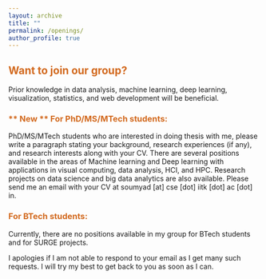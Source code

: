 ```yaml
---
layout: archive
title: ""
permalink: /openings/
author_profile: true
---
```


<h2> <span style="color:Chocolate">Want to join our group? </span></h2>

<!-- <h3> <span style="color:Chocolate"> For all prospective students: </span></h3> -->

<p>Prior knowledge in data analysis, machine learning, deep learning, visualization, statistics, and web development will be beneficial.


<h3> <span style="color:Chocolate"> ** New ** For PhD/MS/MTech students: </span></h3>

<p>
PhD/MS/MTech students who are interested in doing thesis with me, please write a paragraph stating your background, research experiences (if any), and research interests along with your CV. There are several positions available in the areas of Machine learning and Deep learning with applications in visual computing, data analysis, HCI, and HPC. Research projects on data science and big data analytics are also available. Please send me an email with your CV at soumyad [at] cse [dot] iitk [dot] ac [dot] in. 


<h3> <span style="color:Chocolate"> For BTech students: </span></h3>

<p> Currently, there are no positions available in my group for BTech students and for SURGE projects.


<!-- to do research on big data visual analytics, machine learning for visual computing, high performance and in situ visual analysis, and data science. <b>If you can devote a minimum of six months (preferably 1 year for doing something meaningful and publishable!), and are motivated to learn new concepts and have strong programming skills in C/C++ and Python then <u> please send me an email with your CV at soumyad [at] cse [dot] iitk [dot] ac [dot] in</u></b>.  -->


<p>I apologies if I am not able to respond to your email as I get many such requests. I will try my best to get back to you as soon as I can.